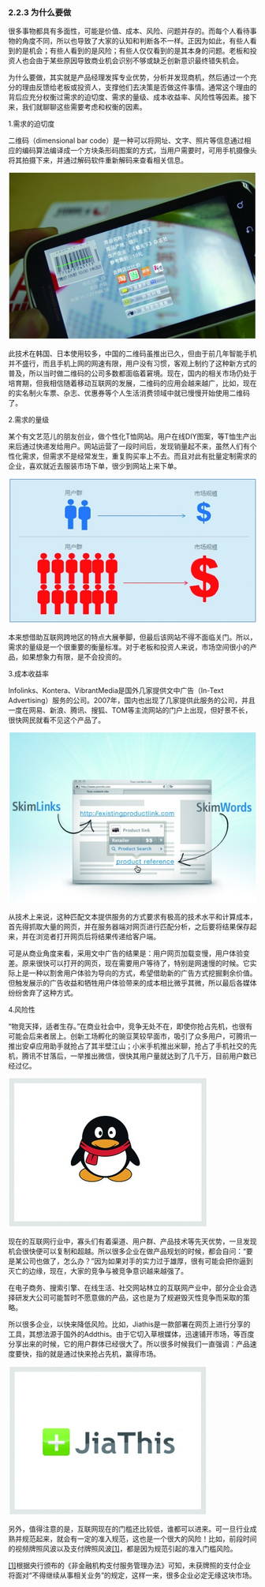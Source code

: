 ### 2.2.3 为什么要做

很多事物都具有多面性，可能是价值、成本、风险、问题并存的。而每个人看待事物的角度不同，所以也导致了大家的认知和判断各不一样。正因为如此，有些人看到的是机会；有些人看到的是风险；有些人仅仅看到的是其本身的问题。老板和投资人也会由于某些原因导致商业机会识别不够或缺乏创新意识最终错失机会。

为什么要做，其实就是产品经理发挥专业优势，分析并发现商机，然后通过一个充分的理由反馈给老板或投资人，支撑他们去决策是否做这件事情。通常这个理由的背后应充分权衡过需求的迫切度、需求的量级、成本收益率、风险性等因素。接下来，我们就聊聊这些需要考虑和权衡的因素。

1.需求的迫切度

二维码（dimensional bar code）是一种可以将网址、文字、照片等信息通过相应的编码算法编译成一个方块条形码图案的方式，当用户需要时，可用手机摄像头将其拍摄下来，并通过解码软件重新解码来查看相关信息。

![](images/image01929_jpeg)

此技术在韩国、日本使用较多，中国的二维码虽推出已久，但由于前几年智能手机并不盛行，而且手机上网的网速有限，用户没有习惯，客观上制约了这种新方式的普及，所以当时做二维码的公司多数都面临着窘境。现在，国内的相关市场仍处于培育期，但我相信随着移动互联网的发展，二维码的应用会越来越广，比如，现在的实名制火车票、杂志、优惠券等个人生活消费领域中就已慢慢开始使用二维码了。

2.需求的量级

某个有文艺范儿的朋友创业，做个性化T恤网站。用户在线DIY图案，等T恤生产出来后通过快递发给用户。网站运营了一段时间后，发现销量起不来，虽然人们有个性化需求，但需求不是经常发生，重复购买率上不去。而且对此有批量定制需求的企业，喜欢就近去服装市场下单，很少到网站上来下单。

![](images/image01930_jpeg)

本来想借助互联网跨地区的特点大展拳脚，但最后该网站不得不面临关门。所以，需求的量级是一个很重要的衡量标准。对于老板和投资人来说，市场空间很小的产品，如果想象力有限，是不会投资的。

3.成本收益率

Infolinks、Kontera、VibrantMedia是国外几家提供文中广告（In-Text Advertising）服务的公司。2007年，国内也出现了几家提供此服务的公司，并且一度在网易、新浪、腾讯、搜狐、TOM等主流网站的门户上出现，但好景不长，很快网民就看不见这个产品了。

![](images/image01931_jpeg)

从技术上来说，这种匹配文本提供服务的方式要求有极高的技术水平和计算成本，首先得抓取大量的网页，并在服务器端对网页进行匹配分析，之后要将结果保存起来，并在浏览者打开网页后将结果传递给客户端。

可是从商业角度来看，采用文中广告的结果是：用户网页加载变慢，用户体验变差。原来很快可以打开的网页，现在需要用户等待了，特别是网速慢的时候。它实际上是一种以割舍用户体验为导向的方式，希望借助新的广告方式挖掘剩余价值。但触发展示的广告收益和牺牲用户体验带来的成本相比微乎其微，所以最后各媒体纷纷舍弃了这种方式。

4.风险性

“物竞天择，适者生存。”在商业社会中，竞争无处不在，即使你抢占先机，也很有可能会后来者居上。创新工场孵化的豌豆荚较早面市，吸引了众多用户，可腾讯一推出安卓应用助手就抢占了其半壁江山；小米手机推出米聊，抢占了手机社交的先机，腾讯不甘落后，一举推出微信，很快其用户量就达到了几千万，目前用户数已经过亿。

![](images/image01932_jpeg)

现在的互联网行业中，寡头们有着渠道、用户群、产品技术等先天优势，一旦发现机会很快便可以复制和超越。所以很多企业在做产品规划的时候，都会自问：“要是某公司也做了，怎么办？”因为如果对手的实力过于雄厚，很有可能会把你逼到灭亡的边缘，现在，大家的竞争与被竞争意识越来越强了。

在电子商务、搜索引擎、在线生活、社交网站林立的互联网产业中，部分企业会选择研发大公司可能暂时不愿意做的产品，这也是为了规避毁灭性竞争而采取的策略。

所以很多企业，以快来降低风险。比如，Jiathis是一款部署在网页上进行分享的工具，其想法源于国外的Addthis。由于它切入草根媒体，迅速铺开市场，等百度分享出来的时候，它的用户群体已经很大了。所以很多时候我们一直强调：产品速度要快，指的就是通过快来抢占先机，赢得市场。

![](images/image01933_jpeg)

另外，值得注意的是，互联网现在的门槛还比较低，谁都可以进来。可一旦行业成熟并规范起来，就会有一定的准入规范，这也是一个很大的风险！比如，前段时间的视频牌照风波以及支付牌照风波[[1]](part0561.xhtml#ch1-back)，都是因为规范引起的准入门槛风险。

[[1]](part0561.xhtml#ch1)根据央行颁布的《非金融机构支付服务管理办法》可知，未获牌照的支付企业将面对“不得继续从事相关业务”的规定，这样一来，很多企业必定无缘这块市场。
